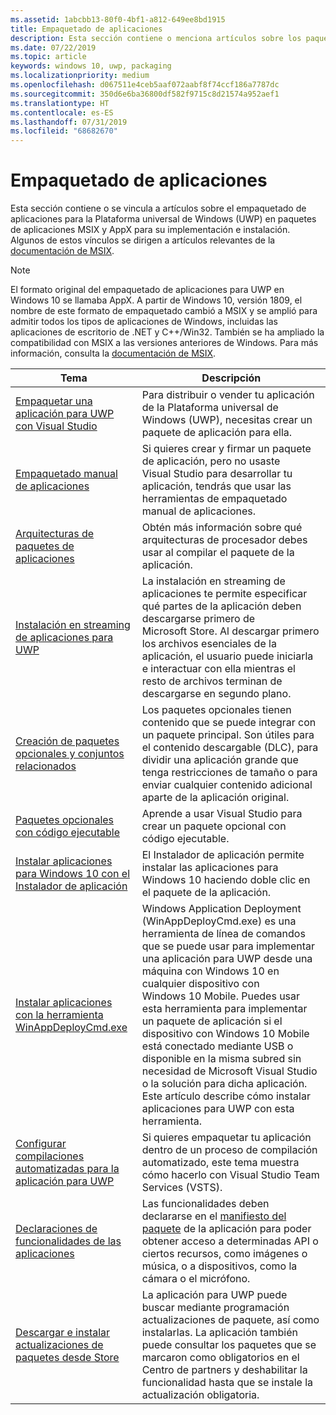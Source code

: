 ```yaml
---
ms.assetid: 1abcbb13-80f0-4bf1-a812-649ee8bd1915
title: Empaquetado de aplicaciones
description: Esta sección contiene o menciona artículos sobre los paquetes de aplicaciones para la Plataforma universal de Windows (UWP).
ms.date: 07/22/2019
ms.topic: article
keywords: windows 10, uwp, packaging
ms.localizationpriority: medium
ms.openlocfilehash: d067511e4ceb5aaf072aabf8f74ccf186a7787dc
ms.sourcegitcommit: 350d6e6ba36800df582f9715c8d21574a952aef1
ms.translationtype: HT
ms.contentlocale: es-ES
ms.lasthandoff: 07/31/2019
ms.locfileid: "68682670"
---
```

# <a name="packaging-apps"></a>Empaquetado de aplicaciones

Esta sección contiene o se vincula a artículos sobre el empaquetado de aplicaciones para la Plataforma universal de Windows (UWP) en paquetes de aplicaciones MSIX y AppX para su implementación e instalación. Algunos de estos vínculos se dirigen a artículos relevantes de la [documentación de MSIX](https://docs.microsoft.com/windows/msix/).

> [!NOTE]
> El formato original del empaquetado de aplicaciones para UWP en Windows 10 se llamaba AppX. A partir de Windows 10, versión 1809, el nombre de este formato de empaquetado cambió a MSIX y se amplió para admitir todos los tipos de aplicaciones de Windows, incluidas las aplicaciones de escritorio de .NET y C++/Win32. También se ha ampliado la compatibilidad con MSIX a las versiones anteriores de Windows. Para más información, consulta la [documentación de MSIX](https://docs.microsoft.com/windows/msix/).

| Tema | Descripción |
|-------|-------------|
| [Empaquetar una aplicación para UWP con Visual Studio](/windows/msix/package/packaging-uwp-apps) | Para distribuir o vender tu aplicación de la Plataforma universal de Windows (UWP), necesitas crear un paquete de aplicación para ella. |
| [Empaquetado manual de aplicaciones](/windows/msix/package/manual-packaging-root) | Si quieres crear y firmar un paquete de aplicación, pero no usaste Visual Studio para desarrollar tu aplicación, tendrás que usar las herramientas de empaquetado manual de aplicaciones. |
| [Arquitecturas de paquetes de aplicaciones](/windows/msix/package/device-architecture) | Obtén más información sobre qué arquitecturas de procesador debes usar al compilar el paquete de la aplicación. |
| [Instalación en streaming de aplicaciones para UWP](/windows/msix/package/streaming-install) | La instalación en streaming de aplicaciones te permite especificar qué partes de la aplicación deben descargarse primero de Microsoft Store. Al descargar primero los archivos esenciales de la aplicación, el usuario puede iniciarla e interactuar con ella mientras el resto de archivos terminan de descargarse en segundo plano. |
| [Creación de paquetes opcionales y conjuntos relacionados](/windows/msix/package/optional-packages) | Los paquetes opcionales tienen contenido que se puede integrar con un paquete principal. Son útiles para el contenido descargable (DLC), para dividir una aplicación grande que tenga restricciones de tamaño o para enviar cualquier contenido adicional aparte de la aplicación original. |
| [Paquetes opcionales con código ejecutable](/windows/msix/package/optional-packages-with-executable-code) | Aprende a usar Visual Studio para crear un paquete opcional con código ejecutable. |
| [Instalar aplicaciones para Windows 10 con el Instalador de aplicación](/windows/msix/app-installer/app-installer-root) | El Instalador de aplicación permite instalar las aplicaciones para Windows 10 haciendo doble clic en el paquete de la aplicación. |
| [Instalar aplicaciones con la herramienta WinAppDeployCmd.exe](install-universal-windows-apps-with-the-winappdeploycmd-tool.md) | Windows Application Deployment (WinAppDeployCmd.exe) es una herramienta de línea de comandos que se puede usar para implementar una aplicación para UWP desde una máquina con Windows 10 en cualquier dispositivo con Windows 10 Mobile. Puedes usar esta herramienta para implementar un paquete de aplicación si el dispositivo con Windows 10 Mobile está conectado mediante USB o disponible en la misma subred sin necesidad de Microsoft Visual Studio o la solución para dicha aplicación. Este artículo describe cómo instalar aplicaciones para UWP con esta herramienta. |
| [Configurar compilaciones automatizadas para la aplicación para UWP](auto-build-package-uwp-apps.md) | Si quieres empaquetar tu aplicación dentro de un proceso de compilación automatizado, este tema muestra cómo hacerlo con Visual Studio Team Services (VSTS). |
| [Declaraciones de funcionalidades de las aplicaciones](app-capability-declarations.md) | Las funcionalidades deben declararse en el [manifiesto del paquete](https://docs.microsoft.com/uwp/schemas/appxpackage/appx-package-manifest) de la aplicación para poder obtener acceso a determinadas API o ciertos recursos, como imágenes o música, o a dispositivos, como la cámara o el micrófono. |
| [Descargar e instalar actualizaciones de paquetes desde Store](self-install-package-updates.md) | La aplicación para UWP puede buscar mediante programación actualizaciones de paquete, así como instalarlas. La aplicación también puede consultar los paquetes que se marcaron como obligatorios en el Centro de partners y deshabilitar la funcionalidad hasta que se instale la actualización obligatoria.  |
